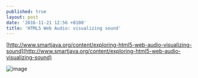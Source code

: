 ```yaml
---
published: true
layout: post
date: '2016-11-21 12:56 +0100'
title: 'HTML5 Web Audio: visualizing sound'
---
```

[http://www.smartjava.org/content/exploring-html5-web-audio-visualizing-sound](http://www.smartjava.org/content/exploring-html5-web-audio-visualizing-sound)

![image](http://www.smartjava.org/sites/default/files/localhost_Dev_WebstormProjects_webaudio_example3.html.png)
